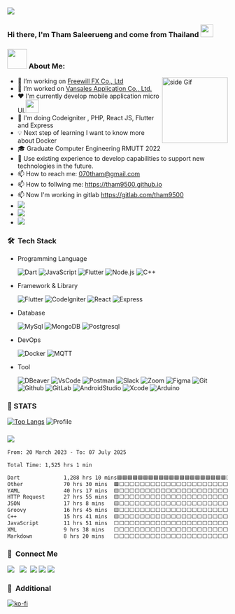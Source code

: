 ### <img src="https://raw.githubusercontent.com/sagar-viradiya/sagar-viradiya/master/resources/banner.png" width="auto">

### Hi there, I'm Tham Saleerueng and come from Thailand <img src="https://github.com/sciencepal/sciencepal/blob/master/assets/Hi.gif" width="29px">

### <img src="https://github.com/TheDudeThatCode/TheDudeThatCode/blob/master/Assets/Developer.gif" width="45" /> About Me:

<a href="https://ko-fi.com/Z8Z0KOEBF"> <img src="https://media3.giphy.com/media/ZEB6yFbLnhyQf7g3hn/giphy.gif" alt="side Gif" align="right" width="150" height="auto"/> </a>

- 🔭 I’m working on [Freewill FX Co., Ltd](http://www.freewillfx.com/)
- 🔭 I’m worked on [Vansales Application Co., Ltd.](https://vansalesapp.com/)
- ❤️ I'm currently develop mobile application micro UI.<img src="https://media.giphy.com/media/WUlplcMpOCEmTGBtBW/giphy.gif" width="30">
- 🌱 I'm doing Codeigniter , PHP, React JS, Flutter and Express
- 💡 Next step of learning I want to know more about Docker
- 🎓 Graduate Computer Engineering RMUTT 2022
- 💬 Use existing experience to develop capabilities to support new technologies in the future.
- 📫 How to reach me: 070tham@gmail.com
- 📫 How to follwing me: https://tham9500.github.io
- 📫 Now I'm working in gitlab https://gitlab.com/tham9500
- ![](https://img.shields.io/badge/Apple-MacBook_Air_M1_13_2022-999999?style=flat-square&logo=apple&logoColor=white)
- ![](https://img.shields.io/badge/Apple-MacBook_Pro_M2_Pro_14_2023-999999?style=flat-square&logo=apple&logoColor=white)
- ![](https://img.shields.io/badge/Apple-MacStudio_M3_Ultra_2024-999999?style=flat-square&logo=apple&logoColor=white)

### 🛠 &nbsp;Tech Stack

- Programming Language <br>

  ![Dart](https://img.shields.io/badge/dart-%230175C2.svg?style=for-the-badge&logo=dart&logoColor=white)
  ![JavaScript](https://img.shields.io/badge/javascript-%23323330.svg?style=for-the-badge&logo=javascript&logoColor=%23F7DF1E)
  ![Flutter](https://img.shields.io/badge/PHP-2800A4.svg?style=for-the-badge&logo=PHP&logoColor=white)
  ![Node.js](https://img.shields.io/badge/Node.js-%23323330.svg?style=for-the-badge&logo=Node.js&logoColor=white)
  ![C++](https://img.shields.io/badge/C++-AA97F0.svg?style=for-the-badge&logo=cplusplus&logoColor=0012A5)

- Framework & Library <br>

  ![Flutter](https://img.shields.io/badge/Flutter-%2302569B.svg?style=for-the-badge&logo=Flutter&logoColor=white)
  ![CodeIgniter](https://img.shields.io/badge/CodeIgniter-FF5722.svg?style=for-the-badge&logo=CodeIgniter&logoColor=white)
  ![React](https://img.shields.io/badge/React-0499CD.svg?style=for-the-badge&logo=React&logoColor=white)
  ![Express](https://img.shields.io/badge/Express-711E1E.svg?style=for-the-badge&logo=Express&logoColor=white)

- Database <br>

  ![MySql](https://img.shields.io/badge/MySql-FFFFFF.svg?style=for-the-badge&logo=MySql&logoColor=blue)
  ![MongoDB](https://img.shields.io/badge/MongoDB-007500.svg?style=for-the-badge&logo=MongoDB&logoColor=white)
  ![Postgresql](https://img.shields.io/badge/Postgresql-207E82.svg?style=for-the-badge&logo=Postgresql&logoColor=white)

- DevOps <br>

  ![Docker](https://img.shields.io/badge/Docker-3C81BF.svg?style=for-the-badge&logo=Docker&logoColor=white)
  ![MQTT](https://img.shields.io/badge/MQTT-3CA1AA.svg?style=for-the-badge&logo=MQTT&logoColor=white)

- Tool <br>

  ![DBeaver](https://img.shields.io/badge/DBeaver-00FF00.svg?style=for-the-badge&logo=DBeaver&logoColor=white)
  ![VsCode](https://img.shields.io/badge/VisualStudioCode-007ACC.svg?style=for-the-badge&logo=VisualStudioCode&logoColor=white)
  ![Postman](https://img.shields.io/badge/Postman-FF6C37.svg?style=for-the-badge&logo=Postman&logoColor=white)
  ![Slack](https://img.shields.io/badge/Slack-4A154B.svg?style=for-the-badge&logo=Slack&logoColor=white)
  ![Zoom](https://img.shields.io/badge/Zoom-2D8CFF.svg?style=for-the-badge&logo=Zoom&logoColor=white)
  ![Figma](https://img.shields.io/badge/Figma-FF6C37.svg?style=for-the-badge&logo=Figma&logoColor=white)
  ![Git](https://img.shields.io/badge/Git-F05032.svg?style=for-the-badge&logo=Git&logoColor=ffffff)
  ![Github](https://img.shields.io/badge/Github-181717.svg?style=for-the-badge&logo=Github&logoColor=ffffff)
  ![GitLab](https://img.shields.io/badge/GitLab-DE7900.svg?style=for-the-badge&logo=GitLab&logoColor=ffffff)
  ![AndroidStudio](https://img.shields.io/badge/AndroidStudio-00AF70.svg?style=for-the-badge&logo=AndroidStudio&logoColor=000000)
  ![Xcode](https://img.shields.io/badge/Xcode-00AFFF.svg?style=for-the-badge&logo=Xcode&logoColor=white)
  ![Arduino](https://img.shields.io/badge/Arduino-00FFFF.svg?style=for-the-badge&logo=Arduino&logoColor=Black)

<!--
**tham9500/tham9500** is a ✨ _special_ ✨ repository because its `README.md` (this file) appears on your GitHub profile.
[<img align="right" width="50%" src="https://github-readme-stats-ouuan.vercel.app/api?username=ouuan&theme=dark&show_icons=true">](https://metrics.lecoq.io/ouuan#gh-dark-mode-only)
[<img align="right" width="50%" src="https://github-readme-stats-ouuan.vercel.app/api?username=ouuan&show_icons=true">](https://metrics.lecoq.io/ouuan#gh-light-mode-only)


<!-- <! --cmd-k v or ctrl-k v	Open preview to the Side
cmd-shift-v or ctrl-shift-v	Open preview-- > -->



### 📝 STATS

<!-- ![Repo](http://github-profile-summary-cards.vercel.app/api/cards/repos-per-language?username=tham9500&theme=github_dark)
![GitHub stats](http://github-profile-summary-cards.vercel.app/api/cards/stats?username=tham9500&theme=github_dark) -->

<!-- ![Commit](http://github-profile-summary-cards.vercel.app/api/cards/most-commit-language?username=tham9500&theme=github_dark) -->

<!-- ![Time](http://github-profile-summary-cards.vercel.app/api/cards/profile-details?username=tham9500&theme=monokai) -->

[![Top Langs](https://github-readme-stats.vercel.app/api/top-langs/?username=tham9500&layout=donut&theme=monokai&hide_border=true)](https://github.com/tham9500/github-readme-stats)
![Profile](https://github-profile-summary-cards.vercel.app/api/cards/profile-details?username=tham9500&theme=monokai)
<!-- ![tham9500's Stats](https://github-readme-stats.vercel.app/api?username=tham9500&theme=monokai&show_icons=true&hide_border=true&count_private=true) -->

### ![](https://komarev.com/ghpvc/?username=tham9500&style=for-the-badge&label=VISITOR)

<!--START_SECTION:waka-->

```txt
From: 20 March 2023 - To: 07 July 2025

Total Time: 1,525 hrs 1 min

Dart              1,288 hrs 10 mins🟩🟩🟩🟩🟩🟩🟩🟩🟩🟩🟩🟩🟩🟩🟩🟩🟩🟩🟩🟩🟩⬜⬜⬜⬜   84.47 %
Other             70 hrs 30 mins  🟩⬜⬜⬜⬜⬜⬜⬜⬜⬜⬜⬜⬜⬜⬜⬜⬜⬜⬜⬜⬜⬜⬜⬜⬜   04.62 %
YAML              40 hrs 17 mins  🟨⬜⬜⬜⬜⬜⬜⬜⬜⬜⬜⬜⬜⬜⬜⬜⬜⬜⬜⬜⬜⬜⬜⬜⬜   02.64 %
HTTP Request      27 hrs 55 mins  🟨⬜⬜⬜⬜⬜⬜⬜⬜⬜⬜⬜⬜⬜⬜⬜⬜⬜⬜⬜⬜⬜⬜⬜⬜   01.83 %
JSON              17 hrs 8 mins   🟨⬜⬜⬜⬜⬜⬜⬜⬜⬜⬜⬜⬜⬜⬜⬜⬜⬜⬜⬜⬜⬜⬜⬜⬜   01.12 %
Groovy            16 hrs 45 mins  🟨⬜⬜⬜⬜⬜⬜⬜⬜⬜⬜⬜⬜⬜⬜⬜⬜⬜⬜⬜⬜⬜⬜⬜⬜   01.10 %
C++               15 hrs 41 mins  🟨⬜⬜⬜⬜⬜⬜⬜⬜⬜⬜⬜⬜⬜⬜⬜⬜⬜⬜⬜⬜⬜⬜⬜⬜   01.03 %
JavaScript        11 hrs 51 mins  ⬜⬜⬜⬜⬜⬜⬜⬜⬜⬜⬜⬜⬜⬜⬜⬜⬜⬜⬜⬜⬜⬜⬜⬜⬜   00.78 %
XML               9 hrs 38 mins   ⬜⬜⬜⬜⬜⬜⬜⬜⬜⬜⬜⬜⬜⬜⬜⬜⬜⬜⬜⬜⬜⬜⬜⬜⬜   00.63 %
Markdown          8 hrs 20 mins   ⬜⬜⬜⬜⬜⬜⬜⬜⬜⬜⬜⬜⬜⬜⬜⬜⬜⬜⬜⬜⬜⬜⬜⬜⬜   00.55 %
```

<!--END_SECTION:waka-->

### 💬 &nbsp;Connect Me

<p>
<a href ="https://www.facebook.com/maccaniarosan.tham/"><img src="https://img.shields.io/badge/tham saleerueng-F7F7F7?logo=facebook"></a> &nbsp;
<a href ="https://www.instagram.com/tham_saleerueng/"><img src="https://img.shields.io/badge/tham saleerueng-e4405f?logo=instagram&logoColor=f7f7f7"></a>&nbsp;
<a href ="https://gitlab.com/tham9500"><img src="https://img.shields.io/badge/tham9500-184aa8?logo=gitlab&logoColor="></a> 
<a href ="https://www.linkedin.com/in/tham-saleerueng-47b96b239/"><img src="https://img.shields.io/badge/Tham Saleerueng-0a66c2?logo=linkedin&logoColor="></a>
 <a href ="https://tham9500.github.io"><img src="https://img.shields.io/badge/Website-184aa8?logo=website&logoColor="></a> &nbsp;
 
### 💬 &nbsp;Additional
[![ko-fi](https://ko-fi.com/img/githubbutton_sm.svg)](https://ko-fi.com/Z8Z0KOEBF)

</p>
